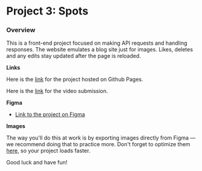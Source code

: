 # Project 3: Spots

### Overview  

This is a front-end project focused on making API requests and handling responses. The website emulates a blog site just for images. Likes, deletes and any edits stay updated after the page is reloaded.
  
**Links**

Here is the [link](https://cstras.github.io/se_project_spots/) for the project hosted on Github Pages.

Here is the [link](https://drive.google.com/file/d/10UWIstU7s-RceqQXTfH5SF6VsEjV3GG_/view?usp=sharing) for the video submission.

  
**Figma**  
  
* [Link to the project on Figma](https://www.figma.com/file/BBNm2bC3lj8QQMHlnqRsga/Sprint-3-Project-%E2%80%94-Spots?type=design&node-id=2%3A60&mode=design&t=afgNFybdorZO6cQo-1)
  
**Images**  
  
The way you'll do this at work is by exporting images directly from Figma — we recommend doing that to practice more. Don't forget to optimize them [here](https://tinypng.com/), so your project loads faster. 
  
Good luck and have fun!

